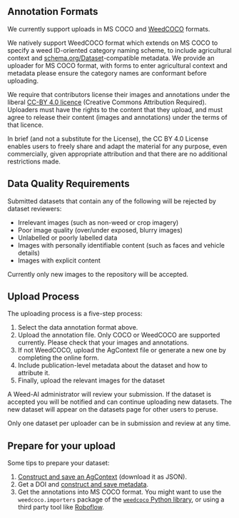 ## Annotation Formats

We currently support uploads in MS COCO and [WeedCOCO](/weedcoco) formats.


We natively support WeedCOCO format which extends on MS COCO to specify a weed
ID-oriented category naming scheme, to include agricultural context and
[schema.org/Dataset](https://schema.org/Dataset)-compatible metadata. We provide an uploader
for MS COCO format, with forms to enter agricultural context and metadata
please ensure the category names are conformant before uploading.

We require that contributors license their images and annotations under the
liberal [CC-BY 4.0 licence](https://creativecommons.org/licenses/by/4.0/)
(Creative Commons Attribution Required). Uploaders must have the rights to the
content that they upload, and must agree to release their content (images and
annotations) under the terms of that licence.

In brief (and not a substitute for the License), the CC BY 4.0 License enables
users to freely share and adapt the material for any purpose, even
commercially, given appropriate attribution and that there are no additional
restrictions made.

## Data Quality Requirements

Submitted datasets that contain any of the following will be rejected by
dataset reviewers:

* Irrelevant images (such as non-weed or crop imagery)
*  Poor image quality (over/under exposed, blurry images)
* Unlabelled or poorly labelled data
* Images with personally identifiable content (such as faces and vehicle details)
* Images with explicit content

Currently only new images to the repository will be accepted.

## Upload Process

The uploading process is a five-step process:

1. Select the data annotation format above.
2. Upload the annotation file. Only COCO or WeedCOCO are supported currently. Please check that your images and annotations.
3. If not WeedCOCO, upload the AgContext file or generate a new one by completing the online form.
4. Include publication-level metadata about the dataset and how to attribute it.
5. Finally, upload the relevant images for the dataset

A Weed-AI administrator will review your submission. If the dataset is accepted
you will be notified and can continue uploading new datasets. The new dataset
will appear on the datasets page for other users to peruse.

Only one dataset per uploader can be in submission and review at any time.

## Prepare for your upload

Some tips to prepare your dataset:

1. [Construct and save an AgContext](/editor) (download it as JSON).
2. Get a DOI and [construct and save metadata](/meta-editor).
3. Get the annotations into MS COCO format. You might want to use the `weedcoco.importers` package of the [`weedcoco` Python library](https://github.com/Sydney-Informatics-Hub/Weed-ID-Interchange), or using a third party tool like [Roboflow](https://roboflow.com).

